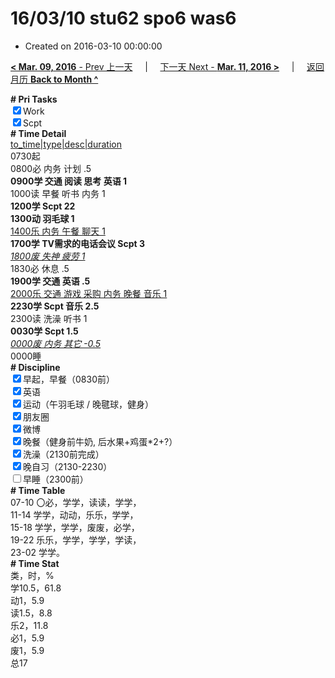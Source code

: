 # 16/03/10 stu62 spo6 was6

- Created on 2016-03-10 00:00:00

[**< Mar. 09, 2016** - Prev 上一天](/lifelogs/2016/03/d09.md) &nbsp; &nbsp; | &nbsp; &nbsp; [下一天 Next - **Mar. 11, 2016 >**](/lifelogs/2016/03/d11.md) &nbsp; &nbsp; |  &nbsp; &nbsp; [返回月历 **Back to Month ^**](/lifelogs/2016/03/index.md)
<br/><div><b># Pri Tasks</b></div><div><input checked="true" type="checkbox"/>Work</div><div><input checked="true" type="checkbox"/>Scpt</div><div><b># Time Detail</b></div><div><u>to_time|type|desc|duration</u></div><div>0730起</div><div>0800必 内务 计划 .5</div><div><b>0900学 交通 阅读 思考 英语 1</b></div><div>1000读 早餐 听书 内务 1</div><div><b>1200学 Scpt 2</b><b>2</b></div><div><b>1300动 羽毛球 1</b></div><div><u>1400乐 内务 午餐 聊天 1</u></div><div><b>1700学 TV需求的电话会议 Scpt 3</b></div><div><u><i>1800废 失神 疲劳 1</i></u></div><div>1830必 休息 .5</div><div><b>1900学 交通 英语 .5</b></div><div><u>2000乐 交通 游戏 采购 内务 晚餐 音乐 1</u></div><div><b>2230学 Scpt 音乐 2.5</b></div><div>2300读 洗澡 听书 1</div><div><b>0030学 Scpt 1.5</b></div><div><u><i>0000废 内务 其它 -0.5</i></u></div><div>0000睡</div><div><b># Discipline</b></div><div><input checked="true" type="checkbox"/>早起，早餐（0830前）</div><div><input checked="true" type="checkbox"/>英语</div><div><input checked="true" type="checkbox"/>运动（午羽毛球 / 晚毽球，健身）</div><div><input checked="true" type="checkbox"/>朋友圈</div><div><input checked="true" type="checkbox"/>微博</div><div><input checked="true" type="checkbox"/>晚餐（健身前牛奶, 后水果+鸡蛋*2+?）</div><div><input checked="true" type="checkbox"/>洗澡（2130前完成）</div><div><input checked="true" type="checkbox"/>晚自习（2130-2230）</div><div><input type="checkbox"/>早睡（2300前）</div><div><b># Time Table</b></div><div>07-10 〇必，学学，读读，学学，</div><div>11-14 学学，动动，乐乐，学学，</div><div>15-18 学学，学学，废废，必学，</div><div>19-22 乐乐，学学，学学，学读，</div><div>23-02 学学。</div><div><b># Time Stat</b></div><div>类，时，%</div><div>学10.5，61.8</div><div>动1，5.9</div><div>读1.5，8.8</div><div>乐2，11.8</div><div>必1，5.9</div><div>废1，5.9</div><div>总17</div>
